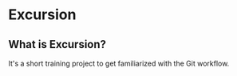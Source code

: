 # Excursion

## What is Excursion?

It's a short training project to get familiarized with the Git workflow.